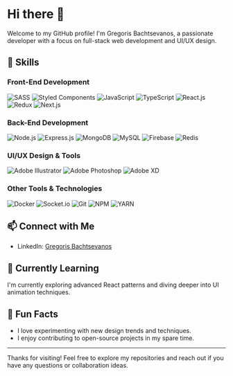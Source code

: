 # Hi there 👋

Welcome to my GitHub profile! I'm Gregoris Bachtsevanos, a passionate developer with a focus on full-stack web development and UI/UX design.

## 🌟 Skills

### Front-End Development
![SASS](https://img.shields.io/badge/SASS-hotpink.svg?style=for-the-badge&logo=SASS&logoColor=white)
![Styled Components](https://img.shields.io/badge/styled%20components-%23323330.svg?style=for-the-badge&logo=styled-components&logoColor=%23F7DF1E0)
![JavaScript](https://img.shields.io/badge/javascript-%23323330.svg?style=for-the-badge&logo=javascript&logoColor=%23F7DF1E)
![TypeScript](https://img.shields.io/badge/typescript-%23007ACC.svg?style=for-the-badge&logo=typescript&logoColor=white)
![React.js](https://img.shields.io/badge/reactjs-%2335495e.svg?style=for-the-badge&logo=react)
![Redux](https://img.shields.io/badge/redux-7348B6.svg?style=for-the-badge&logo=redux)
![Next.js](https://img.shields.io/badge/nextjs-272727.svg?style=for-the-badge&logo=next.js)

### Back-End Development
![Node.js](https://img.shields.io/badge/node.js-6DA55F?style=for-the-badge&logo=node.js&logoColor=black)
![Express.js](https://img.shields.io/badge/express.js-E8E8E8.svg?style=for-the-badge&logo=express&logoColor=black)
![MongoDB](https://img.shields.io/badge/MongoDB-%234ea94b.svg?style=for-the-badge&logo=mongodb&logoColor=white)
![MySQL](https://img.shields.io/badge/mysql-3D6E93.svg?style=for-the-badge&logo=mysql&logoColor=F29121)
![Firebase](https://img.shields.io/badge/firebase-2A3545.svg?style=for-the-badge&logo=firebase)
![Redis](https://img.shields.io/badge/redis-7A0C00.svg?style=for-the-badge&logo=redis&logoColor=FFFFFF)

### UI/UX Design & Tools
![Adobe Illustrator](https://img.shields.io/badge/adobeillustrator-%23FF9A00.svg?style=for-the-badge&logo=adobeillustrator&logoColor=white)
![Adobe Photoshop](https://img.shields.io/badge/adobephotoshop-%2331A8FF.svg?style=for-the-badge&logo=adobephotoshop&logoColor=white)
![Adobe XD](https://img.shields.io/badge/Adobe%20XD-470137?style=for-the-badge&logo=Adobe%20XD&logoColor=#FF61F6)

### Other Tools & Technologies
![Docker](https://img.shields.io/badge/Docker-2396ec.svg?style=for-the-badge&logo=docker&logoColor=white)
![Socket.io](https://img.shields.io/badge/Socket.io-black?style=for-the-badge&logo=socket.io&badgeColor=010101)
![Git](https://img.shields.io/badge/git-%23F05033.svg?style=for-the-badge&logo=git&logoColor=white)
![NPM](https://img.shields.io/badge/NPM-%23000000.svg?style=for-the-badge&logo=npm&logoColor=white)
![YARN](https://img.shields.io/badge/YARN-2188B6.svg?style=for-the-badge&logo=yarn&logoColor=white)

<!--## 📂 Projects

- **Project 1:** Brief description or link.
- **Project 2:** Brief description or link.

Check out more projects on [my portfolio](https://katherinempeterson.com/).-->

## 📫 Connect with Me

- LinkedIn: [Gregoris Bachtsevanos](https://www.linkedin.com/in/gregorisbachtsevanos)

## 🌱 Currently Learning

I'm currently exploring advanced React patterns and diving deeper into UI animation techniques.

## 🎨 Fun Facts

- I love experimenting with new design trends and techniques.
- I enjoy contributing to open-source projects in my spare time.

---

Thanks for visiting! Feel free to explore my repositories and reach out if you have any questions or collaboration ideas.
